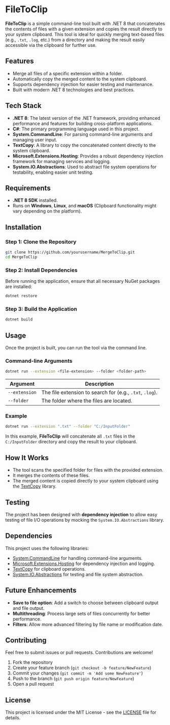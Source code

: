# FileToClip

**FileToClip** is a simple command-line tool built with .NET 8 that concatenates the contents of files with a given extension and copies the result directly to your system clipboard. This tool is ideal for quickly merging text-based files (e.g., `.txt`, `.log`, etc.) from a directory and making the result easily accessible via the clipboard for further use.

## Features

- Merge all files of a specific extension within a folder.
- Automatically copy the merged content to the system clipboard.
- Supports dependency injection for easier testing and maintenance.
- Built with modern .NET 8 technologies and best practices.

## Tech Stack

- **.NET 8**: The latest version of the .NET framework, providing enhanced performance and features for building cross-platform applications.
- **C#**: The primary programming language used in this project.
- **System.CommandLine**: For parsing command-line arguments and managing user input.
- **TextCopy**: A library to copy the concatenated content directly to the system clipboard.
- **Microsoft.Extensions.Hosting**: Provides a robust dependency injection framework for managing services and logging.
- **System.IO.Abstractions**: Used to abstract file system operations for testability, enabling easier unit testing.

## Requirements

- **.NET 8 SDK** installed.
- Runs on **Windows**, **Linux**, and **macOS** (Clipboard functionality might vary depending on the platform).

## Installation

### Step 1: Clone the Repository

```bash
git clone https://github.com/yourusername/MergeToClip.git
cd MergeToClip
```

### Step 2: Install Dependencies

Before running the application, ensure that all necessary NuGet packages are installed:

```bash
dotnet restore
```

### Step 3: Build the Application

```bash
dotnet build
```

## Usage

Once the project is built, you can run the tool via the command line.

### Command-line Arguments

```bash
dotnet run --extension <file-extension> --folder <folder-path>
```

| Argument      | Description                                                |
|---------------|------------------------------------------------------------|
| `--extension` | The file extension to search for (e.g., `.txt`, `.log`).    |
| `--folder`    | The folder where the files are located.                     |

### Example

```bash
dotnet run --extension ".txt" --folder "C:/InputFolder"
```

In this example, **FileToClip** will concatenate all `.txt` files in the `C:/InputFolder` directory and copy the result to your clipboard.

## How It Works

- The tool scans the specified folder for files with the provided extension.
- It merges the contents of these files.
- The merged content is copied directly to your system clipboard using the [TextCopy](https://github.com/CopyText/TextCopy) library.

## Testing

The project has been designed with **dependency injection** to allow easy testing of file I/O operations by mocking the `System.IO.Abstractions` library.

## Dependencies

This project uses the following libraries:

- [System.CommandLine](https://github.com/dotnet/command-line-api) for handling command-line arguments.
- [Microsoft.Extensions.Hosting](https://learn.microsoft.com/en-us/dotnet/api/microsoft.extensions.hosting) for dependency injection and logging.
- [TextCopy](https://github.com/CopyText/TextCopy) for clipboard operations.
- [System.IO.Abstractions](https://github.com/System-IO-Abstractions/System.IO.Abstractions) for testing and file system abstraction.

## Future Enhancements

- **Save to file option**: Add a switch to choose between clipboard output and file output.
- **Multithreading**: Process large sets of files concurrently for better performance.
- **Filters**: Allow more advanced filtering by file name or modification date.

## Contributing

Feel free to submit issues or pull requests. Contributions are welcome!

1. Fork the repository
2. Create your feature branch (`git checkout -b feature/NewFeature`)
3. Commit your changes (`git commit -m 'Add some NewFeature'`)
4. Push to the branch (`git push origin feature/NewFeature`)
5. Open a pull request

## License

This project is licensed under the MIT License - see the [LICENSE](LICENSE) file for details.
